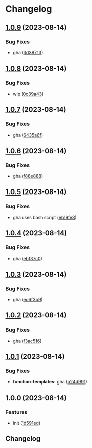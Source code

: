 # Changelog

## [1.0.9](https://github.com/switchboard-xyz/function-templates/compare/v1.0.8...v1.0.9) (2023-08-14)


### Bug Fixes

* gha ([3d38713](https://github.com/switchboard-xyz/function-templates/commit/3d387133e3e05305f74f5461fa786b6d4d922a1a))

## [1.0.8](https://github.com/switchboard-xyz/function-templates/compare/v1.0.7...v1.0.8) (2023-08-14)


### Bug Fixes

* wip ([0c39a43](https://github.com/switchboard-xyz/function-templates/commit/0c39a431a8b9b16a270d29ce017f2b8ece7c647e))

## [1.0.7](https://github.com/switchboard-xyz/function-templates/compare/v1.0.6...v1.0.7) (2023-08-14)


### Bug Fixes

* gha ([6435a6f](https://github.com/switchboard-xyz/function-templates/commit/6435a6f886ae6388cf68ca44349a230192bea4e2))

## [1.0.6](https://github.com/switchboard-xyz/function-templates/compare/v1.0.5...v1.0.6) (2023-08-14)


### Bug Fixes

* gha ([f88e888](https://github.com/switchboard-xyz/function-templates/commit/f88e888c15ba9b1eb9bdbf83c96ddcc46e59471f))

## [1.0.5](https://github.com/switchboard-xyz/function-templates/compare/v1.0.4...v1.0.5) (2023-08-14)


### Bug Fixes

* gha uses bash script ([eb19fe8](https://github.com/switchboard-xyz/function-templates/commit/eb19fe87ff6a0217ee5e8e8d9d8b380266899b9f))

## [1.0.4](https://github.com/switchboard-xyz/function-templates/compare/v1.0.3...v1.0.4) (2023-08-14)


### Bug Fixes

* gha ([ebf37c0](https://github.com/switchboard-xyz/function-templates/commit/ebf37c0fed7952742f8b12d920102b0165996a99))

## [1.0.3](https://github.com/switchboard-xyz/function-templates/compare/v1.0.2...v1.0.3) (2023-08-14)


### Bug Fixes

* gha ([ec6f3b9](https://github.com/switchboard-xyz/function-templates/commit/ec6f3b9973d9f42696ee4565be722f211a4ee0a8))

## [1.0.2](https://github.com/switchboard-xyz/function-templates/compare/v1.0.1...v1.0.2) (2023-08-14)


### Bug Fixes

* gha ([f3ac516](https://github.com/switchboard-xyz/function-templates/commit/f3ac516fd39ea1186845f9ee63b5b50deabca56b))

## [1.0.1](https://github.com/switchboard-xyz/function-templates/compare/v1.0.0...v1.0.1) (2023-08-14)


### Bug Fixes

* **function-templates:** gha ([b24d991](https://github.com/switchboard-xyz/function-templates/commit/b24d9919659a3d7a4c3326abb6dbc7172ec9ebc6))

## 1.0.0 (2023-08-14)


### Features

* init ([1d591ed](https://github.com/switchboard-xyz/function-templates/commit/1d591edb66851dfad6e5231ddb96a8d0498d0683))

## Changelog
